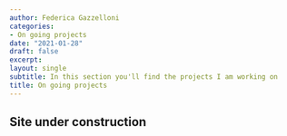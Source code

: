 ```yaml
---
author: Federica Gazzelloni
categories:
- On going projects
date: "2021-01-28"
draft: false
excerpt:  
layout: single
subtitle: In this section you'll find the projects I am working on
title: On going projects
---
```



## Site under construction
